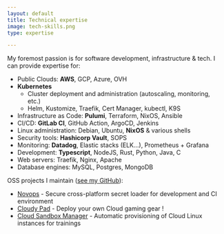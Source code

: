 ```yaml
---
layout: default
title: Technical expertise
image: tech-skills.png
type: expertise

---
```


My foremost passion is for software development, infrastructure & tech. I can provide expertise for:

- Public Clouds: **AWS**, GCP, Azure, OVH
- **Kubernetes**
  - Cluster deployment and administration (autoscaling, monitoring, etc.)
  - Helm, Kustomize, Traefik, Cert Manager, kubectl, K9S
- Infrastructure as Code: **Pulumi**, Terraform, NixOS, Ansible
- CI/CD: **GitLab CI**, GitHub Action, ArgoCD, Jenkins
- Linux administration: Debian, Ubuntu, **NixOS** & various shells
- Security tools: **Hashicorp Vault**, SOPS
- Monitoring: **Datadog**, Elastic stacks (ELK...), Prometheus + Grafana
- Development: **Typescript**, NodeJS, Rust, Python, Java, C
- Web servers: Traefik, Nginx, Apache
- Database engines: MySQL, Postgres, MongoDB

OSS projects I maintain ([see my GitHub](https://github.com/PierreBeucher)):

- [Novops](https://github.com/PierreBeucher/novops) - Secure cross-platform secret loader for development and CI environment
- [Cloudy Pad](https://github.com/PierreBeucher/cloudypad) - Deploy your own Cloud gaming gear !
- [Cloud Sandbox Manager](https://github.com/PierreBeucher/cloud-sandbox-manager) - Automatic provisioning of Cloud Linux instances for trainings